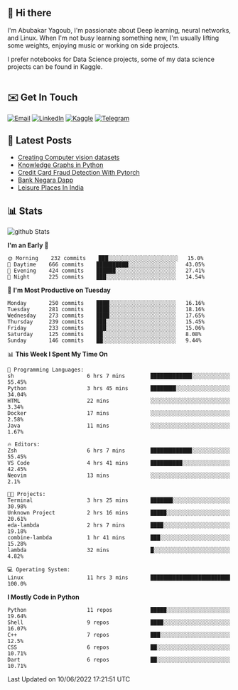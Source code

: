## 👋 Hi there

I'm Abubakar Yagoub, I'm passionate about Deep learning, neural networks, and
Linux. When I'm not busy learning something new, I'm usually lifting some
weights, enjoying music or working on side projects.

I prefer notebooks for Data Science projects, some of my data science projects
can be found in Kaggle. <br> <br>

## ✉️ Get In Touch

[![Email](https://img.shields.io/badge/Email-f1f1f1?style=for-the-badge&logo=gmail&logoColor=0f111a)](mailto:hi@blacksuan19.dev)
[![LinkedIn](https://img.shields.io/badge/LinkedIn-0077B5?style=for-the-badge&logo=linkedin&logoColor=white)](https://www.linkedin.com/in/blacksuan19/)
[![Kaggle](https://img.shields.io/badge/Kaggle-5acfff?style=for-the-badge&logo=kaggle&logoColor=white)](http://kaggle.com/abubakaryagob/)
[![Telegram](https://img.shields.io/badge/Telegram-2CA5E0?style=for-the-badge&logo=telegram&logoColor=white)](https://t.me/blacksuan19)

## 📩 Latest Posts

<!-- BLOG-POST-LIST:START -->
- [Creating Computer vision datasets](http://blacksuan19.dev/blog/creating-datasets/)
- [Knowledge Graphs in Python](http://blacksuan19.dev/projects/Knowledge_Graphs/)
- [Credit Card Fraud Detection With Pytorch](http://blacksuan19.dev/projects/credit-card-fraud-detection-with-pytorch/)
- [Bank Negara Dapp](http://blacksuan19.dev/projects/bank-negara/)
- [Leisure Places In India](http://blacksuan19.dev/projects/leisure-places-in-india/)
<!-- BLOG-POST-LIST:END -->

## 📊 Stats

![github Stats](https://github-readme-stats.vercel.app/api?username=blacksuan19&theme=github_dark&show_icons=true&count_private=true&custom_title=Github%20Stats&hide_border=true)

<!--START_SECTION:waka-->
**I'm an Early 🐤** 

```text
🌞 Morning    232 commits    ███░░░░░░░░░░░░░░░░░░░░░░   15.0% 
🌆 Daytime    666 commits    ██████████░░░░░░░░░░░░░░░   43.05% 
🌃 Evening    424 commits    ██████░░░░░░░░░░░░░░░░░░░   27.41% 
🌙 Night      225 commits    ███░░░░░░░░░░░░░░░░░░░░░░   14.54%

```
📅 **I'm Most Productive on Tuesday** 

```text
Monday       250 commits    ████░░░░░░░░░░░░░░░░░░░░░   16.16% 
Tuesday      281 commits    ████░░░░░░░░░░░░░░░░░░░░░   18.16% 
Wednesday    273 commits    ████░░░░░░░░░░░░░░░░░░░░░   17.65% 
Thursday     239 commits    ███░░░░░░░░░░░░░░░░░░░░░░   15.45% 
Friday       233 commits    ███░░░░░░░░░░░░░░░░░░░░░░   15.06% 
Saturday     125 commits    ██░░░░░░░░░░░░░░░░░░░░░░░   8.08% 
Sunday       146 commits    ██░░░░░░░░░░░░░░░░░░░░░░░   9.44%

```


📊 **This Week I Spent My Time On** 

```text
💬 Programming Languages: 
sh                       6 hrs 7 mins        █████████████░░░░░░░░░░░░   55.45% 
Python                   3 hrs 45 mins       ████████░░░░░░░░░░░░░░░░░   34.04% 
HTML                     22 mins             ░░░░░░░░░░░░░░░░░░░░░░░░░   3.34% 
Docker                   17 mins             ░░░░░░░░░░░░░░░░░░░░░░░░░   2.58% 
Java                     11 mins             ░░░░░░░░░░░░░░░░░░░░░░░░░   1.67%

🔥 Editors: 
Zsh                      6 hrs 7 mins        █████████████░░░░░░░░░░░░   55.45% 
VS Code                  4 hrs 41 mins       ██████████░░░░░░░░░░░░░░░   42.45% 
Neovim                   13 mins             ░░░░░░░░░░░░░░░░░░░░░░░░░   2.1%

🐱‍💻 Projects: 
Terminal                 3 hrs 25 mins       ███████░░░░░░░░░░░░░░░░░░   30.98% 
Unknown Project          2 hrs 16 mins       █████░░░░░░░░░░░░░░░░░░░░   20.61% 
eda-lambda               2 hrs 7 mins        ████░░░░░░░░░░░░░░░░░░░░░   19.18% 
combine-lambda           1 hr 41 mins        ███░░░░░░░░░░░░░░░░░░░░░░   15.28% 
lambda                   32 mins             █░░░░░░░░░░░░░░░░░░░░░░░░   4.82%

💻 Operating System: 
Linux                    11 hrs 3 mins       █████████████████████████   100.0%

```

**I Mostly Code in Python** 

```text
Python                   11 repos            █████░░░░░░░░░░░░░░░░░░░░   19.64% 
Shell                    9 repos             ████░░░░░░░░░░░░░░░░░░░░░   16.07% 
C++                      7 repos             ███░░░░░░░░░░░░░░░░░░░░░░   12.5% 
CSS                      6 repos             ██░░░░░░░░░░░░░░░░░░░░░░░   10.71% 
Dart                     6 repos             ██░░░░░░░░░░░░░░░░░░░░░░░   10.71%

```



 Last Updated on 10/06/2022 17:21:51 UTC
<!--END_SECTION:waka-->
